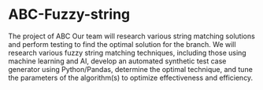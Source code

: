 # ABC-Fuzzy-string
The project of ABC
Our team will research various string matching solutions and perform testing to find the optimal solution for the branch. We will research various fuzzy string matching techniques, including those using machine learning and AI, develop an automated synthetic test case generator using Python/Pandas, determine the optimal technique, and tune the parameters of the algorithm(s) to optimize effectiveness and efficiency.
